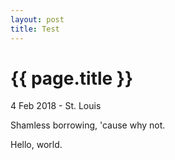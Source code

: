 ```yaml
---
layout: post
title: Test
---
```

{{ page.title }}
================
<p class="meta">4 Feb 2018 - St. Louis</p>
Shamless borrowing, 'cause why not.

Hello, world.
